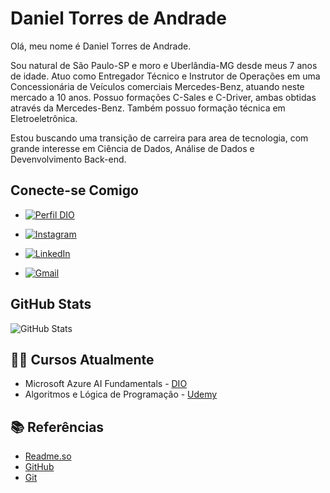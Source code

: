 
# __Daniel Torres de Andrade__

Olá, meu nome é Daniel Torres de Andrade.

Sou natural de São Paulo-SP e moro e Uberlândia-MG desde meus 7 anos de idade.
Atuo como Entregador Técnico e Instrutor de Operações em uma Concessionária de Veículos comerciais Mercedes-Benz, atuando neste mercado a 10 anos.
Possuo formações C-Sales e C-Driver, ambas obtidas através da Mercedes-Benz.
Também possuo formação técnica em Eletroeletrônica.

Estou buscando uma transição de carreira para area de tecnologia, com grande interesse em Ciência de Dados,
Análise de Dados e Devenvolvimento Back-end.

## Conecte-se Comigo

- [![Perfil DIO](https://img.shields.io/badge/-Meu%20Perfil%20na%20DIO-30A3DC?style=for-the-badge)](https://web.dio.me/users/danieltorresandrade/)

- [![Instagram](https://img.shields.io/badge/-Instagram-%23E4405F?style=for-the-badge&logo=instagram&logoColor=white)](https://www.instagram.com/danieltorres.mbtrucksbrasil?igsh=MTR3amM4em8ybzkwMw==)

- [![LinkedIn](https://img.shields.io/badge/-LinkedIn-000?style=for-the-badge&logo=linkedin&logoColor=30A3DC)](https://www.linkedin.com/in/daniel-torres-de-andrade-19a4742b4)

- [![Gmail](https://img.shields.io/badge/Gmail-333333?style=for-the-badge&logo=gmail&logoColor=red)](mailto:danieltorresandrade@gmail.com)

## GitHub Stats

![GitHub Stats](https://github-readme-stats.vercel.app/api?username=Danieltandrade&theme=transparent&bg_color=000&border_color=30A3DC&show_icons=true&icon_color=30A3DC&title_color=E94D5F&text_color=FFF)

## 👨‍🎓 Cursos Atualmente

- Microsoft Azure AI Fundamentals - [DIO](https://www.dio.me/)
- Algoritmos e Lógica de Programação - [Udemy](https://udemy.com)

## 📚 Referências

- [Readme.so](https://readme.so/pt/)
- [GitHub](https://github.com/)
- [Git](https://git-scm.com/doc)

